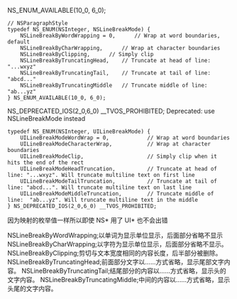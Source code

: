 NS_ENUM_AVAILABLE(10_0, 6_0);

```
// NSParagraphStyle
typedef NS_ENUM(NSInteger, NSLineBreakMode) {
    NSLineBreakByWordWrapping = 0,     	// Wrap at word boundaries, default
    NSLineBreakByCharWrapping,		// Wrap at character boundaries
    NSLineBreakByClipping,		// Simply clip
    NSLineBreakByTruncatingHead,	// Truncate at head of line: "...wxyz"
    NSLineBreakByTruncatingTail,	// Truncate at tail of line: "abcd..."
    NSLineBreakByTruncatingMiddle	// Truncate middle of line:  "ab...yz"
} NS_ENUM_AVAILABLE(10_0, 6_0);
```


NS_DEPRECATED_IOS(2_0,6_0) __TVOS_PROHIBITED; Deprecated: use NSLineBreakMode instead

```
typedef NS_ENUM(NSInteger, UILineBreakMode) {
    UILineBreakModeWordWrap = 0,            // Wrap at word boundaries
    UILineBreakModeCharacterWrap,           // Wrap at character boundaries
    UILineBreakModeClip,                    // Simply clip when it hits the end of the rect
    UILineBreakModeHeadTruncation,          // Truncate at head of line: "...wxyz". Will truncate multiline text on first line
    UILineBreakModeTailTruncation,          // Truncate at tail of line: "abcd...". Will truncate multiline text on last line
    UILineBreakModeMiddleTruncation,        // Truncate middle of line:  "ab...yz". Will truncate multiline text in the middle
} NS_DEPRECATED_IOS(2_0,6_0) __TVOS_PROHIBITED;
```

因为映射的枚举值一样所以即使 NS* 用了 UI* 也不会出错

NSLineBreakByWordWrapping;以单词为显示单位显示，后面部分省略不显示
NSLineBreakByCharWrapping;以字符为显示单位显示，后面部分省略不显示。
NSLineBreakByClipping;剪切与文本宽度相同的内容长度，后半部分被删除。
NSLineBreakByTruncatingHead;前面部分文字以……方式省略，显示尾部文字内容。
NSLineBreakByTruncatingTail;结尾部分的内容以……方式省略，显示头的文字内容。
NSLineBreakByTruncatingMiddle;中间的内容以……方式省略，显示头尾的文字内容。